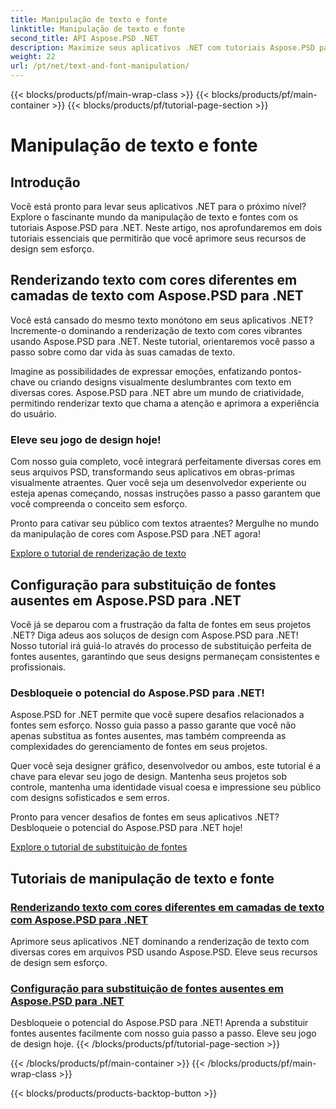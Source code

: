 ```yaml
---
title: Manipulação de texto e fonte
linktitle: Manipulação de texto e fonte
second_title: API Aspose.PSD .NET
description: Maximize seus aplicativos .NET com tutoriais Aspose.PSD para .NET! Aprenda a renderizar texto em cores vibrantes e substitua perfeitamente as fontes ausentes.
weight: 22
url: /pt/net/text-and-font-manipulation/
---
```


{{< blocks/products/pf/main-wrap-class >}}
{{< blocks/products/pf/main-container >}}
{{< blocks/products/pf/tutorial-page-section >}}

# Manipulação de texto e fonte


## Introdução

Você está pronto para levar seus aplicativos .NET para o próximo nível? Explore o fascinante mundo da manipulação de texto e fontes com os tutoriais Aspose.PSD para .NET. Neste artigo, nos aprofundaremos em dois tutoriais essenciais que permitirão que você aprimore seus recursos de design sem esforço.

## Renderizando texto com cores diferentes em camadas de texto com Aspose.PSD para .NET

Você está cansado do mesmo texto monótono em seus aplicativos .NET? Incremente-o dominando a renderização de texto com cores vibrantes usando Aspose.PSD para .NET. Neste tutorial, orientaremos você passo a passo sobre como dar vida às suas camadas de texto.

Imagine as possibilidades de expressar emoções, enfatizando pontos-chave ou criando designs visualmente deslumbrantes com texto em diversas cores. Aspose.PSD para .NET abre um mundo de criatividade, permitindo renderizar texto que chama a atenção e aprimora a experiência do usuário.

### Eleve seu jogo de design hoje!

Com nosso guia completo, você integrará perfeitamente diversas cores em seus arquivos PSD, transformando seus aplicativos em obras-primas visualmente atraentes. Quer você seja um desenvolvedor experiente ou esteja apenas começando, nossas instruções passo a passo garantem que você compreenda o conceito sem esforço.

Pronto para cativar seu público com textos atraentes? Mergulhe no mundo da manipulação de cores com Aspose.PSD para .NET agora!

[Explore o tutorial de renderização de texto](./render-text-different-colors/)

## Configuração para substituição de fontes ausentes em Aspose.PSD para .NET

Você já se deparou com a frustração da falta de fontes em seus projetos .NET? Diga adeus aos soluços de design com Aspose.PSD para .NET! Nosso tutorial irá guiá-lo através do processo de substituição perfeita de fontes ausentes, garantindo que seus designs permaneçam consistentes e profissionais.

### Desbloqueie o potencial do Aspose.PSD para .NET!

Aspose.PSD for .NET permite que você supere desafios relacionados a fontes sem esforço. Nosso guia passo a passo garante que você não apenas substitua as fontes ausentes, mas também compreenda as complexidades do gerenciamento de fontes em seus projetos.

Quer você seja designer gráfico, desenvolvedor ou ambos, este tutorial é a chave para elevar seu jogo de design. Mantenha seus projetos sob controle, mantenha uma identidade visual coesa e impressione seu público com designs sofisticados e sem erros.

Pronto para vencer desafios de fontes em seus aplicativos .NET? Desbloqueie o potencial do Aspose.PSD para .NET hoje!

[Explore o tutorial de substituição de fontes](./replace-missing-fonts/)

## Tutoriais de manipulação de texto e fonte
### [Renderizando texto com cores diferentes em camadas de texto com Aspose.PSD para .NET](./render-text-different-colors/)
Aprimore seus aplicativos .NET dominando a renderização de texto com diversas cores em arquivos PSD usando Aspose.PSD. Eleve seus recursos de design sem esforço.
### [Configuração para substituição de fontes ausentes em Aspose.PSD para .NET](./replace-missing-fonts/)
Desbloqueie o potencial do Aspose.PSD para .NET! Aprenda a substituir fontes ausentes facilmente com nosso guia passo a passo. Eleve seu jogo de design hoje.
{{< /blocks/products/pf/tutorial-page-section >}}

{{< /blocks/products/pf/main-container >}}
{{< /blocks/products/pf/main-wrap-class >}}

{{< blocks/products/products-backtop-button >}}
